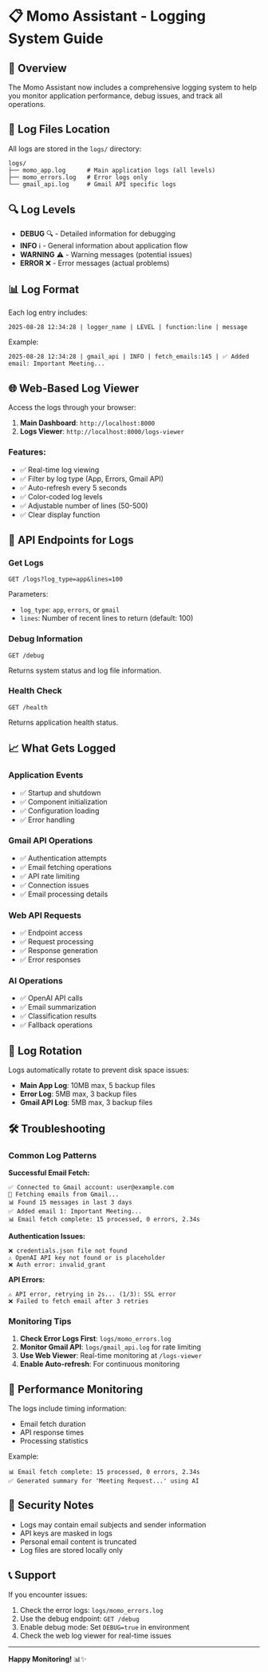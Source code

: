 # 📋 Momo Assistant - Logging System Guide

## 🎯 Overview

The Momo Assistant now includes a comprehensive logging system to help you monitor application performance, debug issues, and track all operations.

## 📁 Log Files Location

All logs are stored in the `logs/` directory:

```
logs/
├── momo_app.log      # Main application logs (all levels)
├── momo_errors.log   # Error logs only
└── gmail_api.log     # Gmail API specific logs
```

## 🔍 Log Levels

- **DEBUG** 🔍 - Detailed information for debugging
- **INFO** ℹ️ - General information about application flow
- **WARNING** ⚠️ - Warning messages (potential issues)
- **ERROR** ❌ - Error messages (actual problems)

## 📊 Log Format

Each log entry includes:
```
2025-08-28 12:34:28 | logger_name | LEVEL | function:line | message
```

Example:
```
2025-08-28 12:34:28 | gmail_api | INFO | fetch_emails:145 | ✅ Added email: Important Meeting...
```

## 🌐 Web-Based Log Viewer

Access the logs through your browser:

1. **Main Dashboard**: `http://localhost:8000`
2. **Logs Viewer**: `http://localhost:8000/logs-viewer`

### Features:
- ✅ Real-time log viewing
- ✅ Filter by log type (App, Errors, Gmail API)
- ✅ Auto-refresh every 5 seconds
- ✅ Color-coded log levels
- ✅ Adjustable number of lines (50-500)
- ✅ Clear display function

## 🔧 API Endpoints for Logs

### Get Logs
```
GET /logs?log_type=app&lines=100
```

Parameters:
- `log_type`: `app`, `errors`, or `gmail`
- `lines`: Number of recent lines to return (default: 100)

### Debug Information
```
GET /debug
```

Returns system status and log file information.

### Health Check
```
GET /health
```

Returns application health status.

## 📈 What Gets Logged

### Application Events
- ✅ Startup and shutdown
- ✅ Component initialization
- ✅ Configuration loading
- ✅ Error handling

### Gmail API Operations
- ✅ Authentication attempts
- ✅ Email fetching operations
- ✅ API rate limiting
- ✅ Connection issues
- ✅ Email processing details

### Web API Requests
- ✅ Endpoint access
- ✅ Request processing
- ✅ Response generation
- ✅ Error responses

### AI Operations
- ✅ OpenAI API calls
- ✅ Email summarization
- ✅ Classification results
- ✅ Fallback operations

## 🔄 Log Rotation

Logs automatically rotate to prevent disk space issues:

- **Main App Log**: 10MB max, 5 backup files
- **Error Log**: 5MB max, 3 backup files  
- **Gmail API Log**: 5MB max, 3 backup files

## 🛠️ Troubleshooting

### Common Log Patterns

**Successful Email Fetch:**
```
✅ Connected to Gmail account: user@example.com
📧 Fetching emails from Gmail...
📊 Found 15 messages in last 3 days
✅ Added email 1: Important Meeting...
📊 Email fetch complete: 15 processed, 0 errors, 2.34s
```

**Authentication Issues:**
```
❌ credentials.json file not found
⚠️ OpenAI API key not found or is placeholder
❌ Auth error: invalid_grant
```

**API Errors:**
```
⚠️ API error, retrying in 2s... (1/3): SSL error
❌ Failed to fetch email after 3 retries
```

### Monitoring Tips

1. **Check Error Logs First**: `logs/momo_errors.log`
2. **Monitor Gmail API**: `logs/gmail_api.log` for rate limiting
3. **Use Web Viewer**: Real-time monitoring at `/logs-viewer`
4. **Enable Auto-refresh**: For continuous monitoring

## 🚀 Performance Monitoring

The logs include timing information:
- Email fetch duration
- API response times
- Processing statistics

Example:
```
📊 Email fetch complete: 15 processed, 0 errors, 2.34s
✅ Generated summary for 'Meeting Request...' using AI
```

## 🔐 Security Notes

- Logs may contain email subjects and sender information
- API keys are masked in logs
- Personal email content is truncated
- Log files are stored locally only

## 📞 Support

If you encounter issues:

1. Check the error logs: `logs/momo_errors.log`
2. Use the debug endpoint: `GET /debug`
3. Enable debug mode: Set `DEBUG=true` in environment
4. Check the web log viewer for real-time issues

---

**Happy Monitoring!** 📊✨